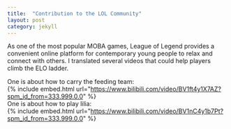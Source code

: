 ```yaml
---
title:  "Contribution to the LOL Community"
layout: post
category: jekyll
---
```


As one of the most popular MOBA games, League of Legend provides a convenient online platform for contemporary young people to relax and connect with others. 
I translated several videos that could help players climb the ELO ladder.

One is about how to carry the feeding team:  
{% include embed.html url="https://www.bilibili.com/video/BV1ft4y1X7AZ?spm_id_from=333.999.0.0" %}   
One is about how to play lilia:  
{% include embed.html url="https://www.bilibili.com/video/BV1nC4y1b7Pt?spm_id_from=333.999.0.0" %}
